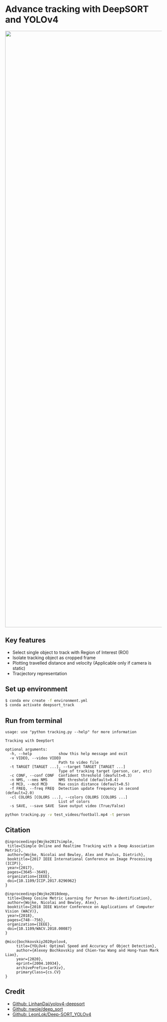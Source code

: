 # Advance tracking with DeepSORT and YOLOv4
<p align="center">
<img src="https://github.com/quangnhat185/Media/blob/main/Advance_DeepSort_YoloV4/final_result.gif" width="1920" />
</p>

## Key features
  - Select single object to track with Region of Interest (ROI)
  - Isolate tracking object as cropped frame
  - Plotting travelled distance and velocity (Applicable only if camera is static)
  - Tracjectory representation

## Set up environment
```bash
$ conda env create -f environment.yml
$ conda activate deepsort_track 
```

## Run from terminal
```
usage: use "python tracking.py --help" for more information

Tracking with DeepSort

optional arguments:
  -h, --help            show this help message and exit
  -v VIDEO, --video VIDEO
                        Path to video file
  -t TARGET [TARGET ...], --target TARGET [TARGET ...]
                        Type of tracking target (person, car, etc)
  -c CONF, --conf CONF  Confident threshold (deafult=0.3)
  -n NMS, --nms NMS     NMS threshold (default=0.4)
  -d MCD, --mcd MCD     Max cosin distance (default=0.5)
  -f FREQ, --freq FREQ  Detection update frequency in second (default=2.0)
  -cl COLORS [COLORS ...], --colors COLORS [COLORS ...]
                        List of colors
  -s SAVE, --save SAVE  Save output video (True/False)

```

```bash
python tracking.py -v test_videos/football.mp4 -t person
```

## Citation
 ```
 @inproceedings{Wojke2017simple,
  title={Simple Online and Realtime Tracking with a Deep Association Metric},
  author={Wojke, Nicolai and Bewley, Alex and Paulus, Dietrich},
  booktitle={2017 IEEE International Conference on Image Processing (ICIP)},
  year={2017},
  pages={3645--3649},
  organization={IEEE},
  doi={10.1109/ICIP.2017.8296962}
}

@inproceedings{Wojke2018deep,
  title={Deep Cosine Metric Learning for Person Re-identification},
  author={Wojke, Nicolai and Bewley, Alex},
  booktitle={2018 IEEE Winter Conference on Applications of Computer Vision (WACV)},
  year={2018},
  pages={748--756},
  organization={IEEE},
  doi={10.1109/WACV.2018.00087}
}

@misc{bochkovskiy2020yolov4,
      title={YOLOv4: Optimal Speed and Accuracy of Object Detection}, 
      author={Alexey Bochkovskiy and Chien-Yao Wang and Hong-Yuan Mark Liao},
      year={2020},
      eprint={2004.10934},
      archivePrefix={arXiv},
      primaryClass={cs.CV}
}
 ```
## Credit
- [Github: LinhanDai/yolov4-deepsort](https://github.com/LinhanDai/yolov4-deepsort)
- [Github: nwoje/deep_sort](https://github.com/nwojke/deep_sort)
- [Github: LeonLok/Deep-SORT_YOLOv4](https://github.com/LeonLok/Deep-SORT-YOLOv4)

